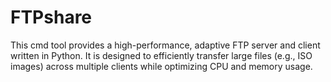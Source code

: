 # FTPshare
This cmd tool provides a high-performance, adaptive FTP server and client written in Python. It is designed to efficiently transfer large files (e.g., ISO images) across multiple clients while optimizing CPU and memory usage.
